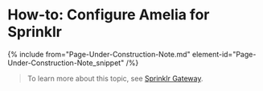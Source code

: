 

# How-to: Configure Amelia for Sprinklr

{% include from="Page-Under-Construction-Note.md" element-id="Page-Under-Construction-Note_snippet" /%}

> To learn more about this topic, see [Sprinklr Gateway](https://docs.amelia.com/display/AmeliaDocsV6/Sprinklr+Gateway).

 
